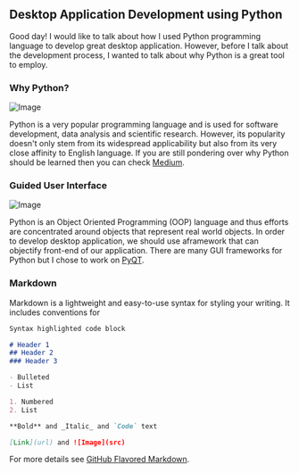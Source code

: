 ## Desktop Application Development using Python

Good day! I would like to talk about how I used Python programming language to develop great desktop application. However, before I talk about the development process, I wanted to talk about why Python is a great tool to employ.

### Why Python?
![Image](https://robots.net/wp-content/uploads/2019/11/Lozingle_10032014-600x287.jpg)

Python is a very popular programming language and is used for software development, data analysis and scientific research. However, its popularity doesn't only stem from its widespread applicability but also from its very close affinity to English language. If you are still pondering over why Python should be learned then you can check [Medium](https://medium.com/@mindfiresolutions.usa/python-7-important-reasons-why-you-should-use-python-5801a98a0d0b). 

### Guided User Interface 

![Image](https://files.realpython.com/media/combo-box.442ec954da54.gif)

Python is an Object Oriented Programming (OOP) language and thus efforts are concentrated around objects that represent real world objects. In order to develop desktop application, we should use aframework that can objectify front-end of our application. There are many GUI frameworks for Python but I chose to work on [PyQT](https://riverbankcomputing.com/software/pyqt/intro). 

### Markdown

Markdown is a lightweight and easy-to-use syntax for styling your writing. It includes conventions for

```markdown
Syntax highlighted code block

# Header 1
## Header 2
### Header 3

- Bulleted
- List

1. Numbered
2. List

**Bold** and _Italic_ and `Code` text

[Link](url) and ![Image](src)
```

For more details see [GitHub Flavored Markdown](https://guides.github.com/features/mastering-markdown/).
